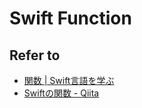 # Swift Function

## Refer to

* [関数 | Swift言語を学ぶ](http://tea-leaves.jp/swift/content/関数)
* [Swiftの関数 - Qiita](http://qiita.com/HaNoHito/items/43db7bffb7412daadfa8)

